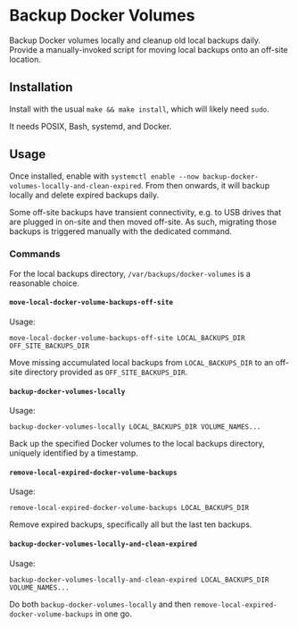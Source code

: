 # Backup Docker Volumes

Backup Docker volumes locally and cleanup old local backups daily. Provide a
manually-invoked script for moving local backups onto an off-site location.

## Installation

Install with the usual `make && make install`, which will likely need `sudo`.

It needs POSIX, Bash, systemd, and Docker.

## Usage

Once installed, enable with `systemctl enable --now
backup-docker-volumes-locally-and-clean-expired`. From then onwards, it will
backup locally and delete expired backups daily.

Some off-site backups have transient connectivity, e.g. to USB drives that are
plugged in on-site and then moved off-site. As such, migrating those backups is
triggered manually with the dedicated command.

### Commands

For the local backups directory, `/var/backups/docker-volumes` is a reasonable
choice.

#### `move-local-docker-volume-backups-off-site`

Usage:

```
move-local-docker-volume-backups-off-site LOCAL_BACKUPS_DIR OFF_SITE_BACKUPS_DIR
```

Move missing accumulated local backups from `LOCAL_BACKUPS_DIR` to an off-site
directory provided as `OFF_SITE_BACKUPS_DIR`.

#### `backup-docker-volumes-locally`

Usage:

```
backup-docker-volumes-locally LOCAL_BACKUPS_DIR VOLUME_NAMES...
```

Back up the specified Docker volumes to the local backups directory, uniquely
identified by a timestamp.

#### `remove-local-expired-docker-volume-backups`

Usage:

```
remove-local-expired-docker-volume-backups LOCAL_BACKUPS_DIR
```

Remove expired backups, specifically all but the last ten backups.

#### `backup-docker-volumes-locally-and-clean-expired`

Usage:

```
backup-docker-volumes-locally-and-clean-expired LOCAL_BACKUPS_DIR VOLUME_NAMES...
```

Do both `backup-docker-volumes-locally` and then
`remove-local-expired-docker-volume-backups` in one go.

